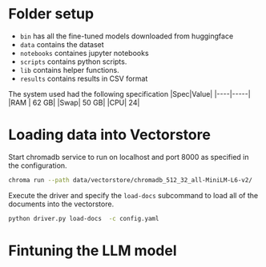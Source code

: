 # Folder setup
- `bin` has all the fine-tuned models downloaded from huggingface
- `data` contains the dataset
- `notebooks` containes jupyter notebooks
- `scripts` contains python scripts.
- `lib` contains helper functions.
- `results` contains results in CSV format


The system used had the following specification 
|Spec|Value|
|----|-----|
|RAM | 62 GB|
|Swap| 50 GB|
|CPU| 24|

# Loading data into Vectorstore
Start chromadb service to run on localhost and port 8000 as specified in the configuration. 
```bash
chroma run --path data/vectorstore/chromadb_512_32_all-MiniLM-L6-v2/
```

Execute the driver and specify the `load-docs` subcommand to load all of the documents into the vectorstore.
```bash
python driver.py load-docs  -c config.yaml
```   

# Fintuning the LLM model
